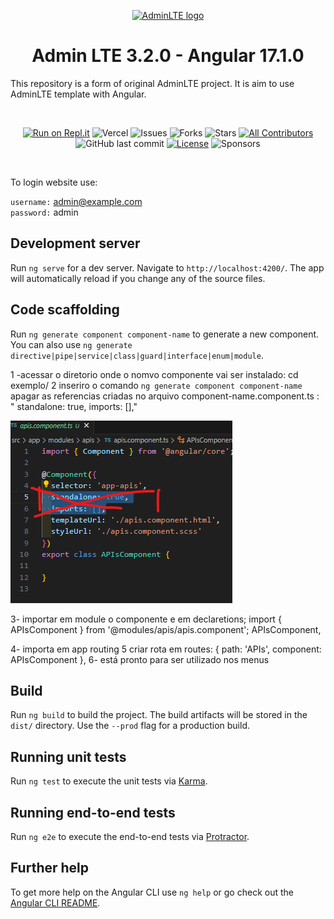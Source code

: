 <p align="center" style="margin-bottom: 32px">
  <a href="https://erdkse.com" >
    <img src="https://raw.githubusercontent.com/erdkse/adminlte-3-angular/main/src/assets/img/logo.png" alt="AdminLTE logo" width="75" height="75">
  </a>
</p>

<h1 align="center">Admin LTE 3.2.0 - Angular 17.1.0</h1>

<p>
  This repository is a form of original AdminLTE project. It is aim to use AdminLTE template with Angular.
</p>
<br>

<span align="center">

[![Run on Repl.it](https://repl.it/badge/github/erdkse/adminlte-3-angular)](https://repl.it/github/erdkse/adminlte-3-angular)
![Vercel](https://img.shields.io/github/deployments/erdkse/adminlte-3-angular/production.svg?logo=vercel&label=vercel)
![Issues](https://img.shields.io/github/issues/erdkse/adminlte-3-angular)
![Forks](https://img.shields.io/github/forks/erdkse/adminlte-3-angular)
![Stars](https://img.shields.io/github/stars/erdkse/adminlte-3-angular)
[![All Contributors](https://img.shields.io/badge/all_contributors-1-orange.svg?style=flat-square)](#contributors-)
![GitHub last commit](https://img.shields.io/github/last-commit/erdkse/adminlte-3-angular.svg)
[![License](https://img.shields.io/github/license/erdkse/adminlte-3-angular.svg)](LICENSE)
![Sponsors](https://img.shields.io/github/sponsors/erdkse.svg)

</span>

<br>

To login website use:

`username:` admin@example.com<br />
`password:` admin<br />

## Development server

Run `ng serve` for a dev server. Navigate to `http://localhost:4200/`. The app will automatically reload if you change any of the source files.

## Code scaffolding

Run `ng generate component component-name` to generate a new component. You can also use `ng generate directive|pipe|service|class|guard|interface|enum|module`.

1 -acessar o diretorio onde o nomvo componente vai ser instalado:
cd exemplo/
2 inseriro o comando `ng generate component component-name`
apagar as referencias criadas no arquivo component-name.component.ts :
" standalone: true,
imports: [],"

![alt text](image.png)

3- importar em module o componente e em declaretions;
import { APIsComponent } from '@modules/apis/apis.component';
APIsComponent,

4- importa em app routing
5 criar rota em routes:
{
path: 'APIs',
component: APIsComponent
},
6- está pronto para ser utilizado nos menus

## Build

Run `ng build` to build the project. The build artifacts will be stored in the `dist/` directory. Use the `--prod` flag for a production build.

## Running unit tests

Run `ng test` to execute the unit tests via [Karma](https://karma-runner.github.io).

## Running end-to-end tests

Run `ng e2e` to execute the end-to-end tests via [Protractor](http://www.protractortest.org/).

## Further help

To get more help on the Angular CLI use `ng help` or go check out the [Angular CLI README](https://github.com/angular/angular-cli/blob/master/README.md).
